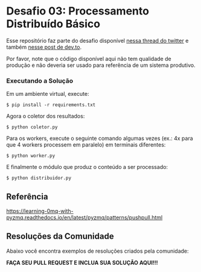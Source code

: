 # Desafio 03: Processamento Distribuído Básico

Esse repositório faz parte do desafio disponível [nessa thread do twitter](https://twitter.com/zanfranceschi/status/1550228591652519936) e também [nesse post de dev.to](https://dev.to/zanfranceschi/desafio-frontend-conectar-a-uma-api-para-sse-9ok).

Por favor, note que o código disponível aqui não tem qualidade de produção e não deveria ser usado para referência de um sistema produtivo.

### Executando a Solução
Em um ambiente virtual, execute:
~~~
$ pip install -r requirements.txt
~~~


Agora o coletor dos resultados:
~~~
$ python coletor.py
~~~

Para os workers, execute o seguinte comando algumas vezes (ex.: 4x para que 4 workers processem em paralelo) em terminais diferentes:
~~~
$ python worker.py
~~~

E finalmente o módulo que produz o conteúdo a ser processado:
~~~
$ python distribuidor.py
~~~

## Referência

https://learning-0mq-with-pyzmq.readthedocs.io/en/latest/pyzmq/patterns/pushpull.html


## Resoluções da Comunidade

Abaixo você encontra exemplos de resoluções criados pela comunidade:

**FAÇA SEU PULL REQUEST E INCLUA SUA SOLUÇÃO AQUI!!!**
